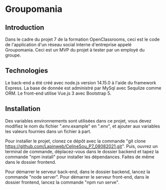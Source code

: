 # Groupomania
## Introduction
Dans le cadre du projet 7 de la formation OpenClassrooms, ceci est le code de l'application d'un réseau social interne d'entreprise appelé Groupomania.
Ceci est un MVP du projet à tester par un employé du groupe.


## Technologies
Le back-end a été créé avec node.js version 14.15.0 à l'aide du framework Express. La base de donnée est administré par MySql avec Sequlize comme ORM.
Le front-end utilise Vue.js 3 avec Bootstrap 5.


## Installation
Des variables environnements sont utilisées dans ce projet, vous devez modifiez le nom du fichier ".env.example" en ".env", et ajouter aux variables les valeurs fournies dans un fichier à part.

Pour installer le projet, clonez ce dépôt avec la commande "git clone https://github.com/Lapinweb/CelineSou_P7_08082021.git". Puis, ouvrez un terminal de commande, déplacez-vous dans le dossier backend et tapez la commande "npm install" pour installer les dépendances. Faites de même dans le dossier frontend.


Pour démarrer le serveur back-end, dans le dossier backend, lancez la commande "node server".
Pour démarrer le serveur front-end, dans le dossier frontend, lancez la commande "npm run serve".
